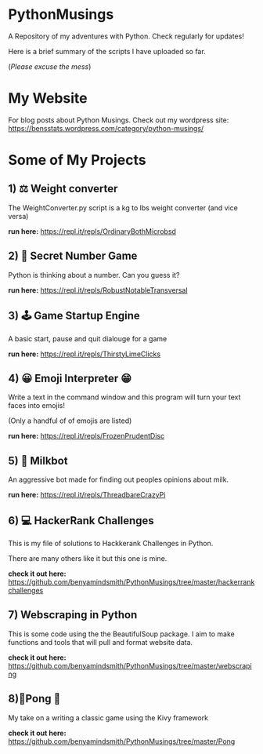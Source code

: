 # PythonMusings
A Repository of my adventures with Python. Check regularly for updates!

Here is a brief summary of the scripts I have uploaded so far. 

(_Please excuse the mess_)

# My Website

For blog posts about Python Musings. Check out my wordpress site: https://bensstats.wordpress.com/category/python-musings/


# Some of My Projects

## 1) ⚖ Weight converter
The WeightConverter.py script is a kg to lbs weight converter (and vice versa)

__run here:__ https://repl.it/repls/OrdinaryBothMicrobsd
## 2) 🔢 Secret Number Game
Python is thinking about a number. Can you guess it?

__run here:__  https://repl.it/repls/RobustNotableTransversal
## 3) 🕹 Game Startup Engine

A basic start, pause and quit dialouge for a game

__run here:__ https://repl.it/repls/ThirstyLimeClicks
## 4) 😀 Emoji Interpreter 😁

Write a text in the command window and this program will turn your text faces into emojis!

(Only a handful of of emojis are listed)

__run here:__ https://repl.it/repls/FrozenPrudentDisc
## 5) 🥛 Milkbot

An aggressive bot made for finding out peoples opinions about milk.

__run here:__ https://repl.it/repls/ThreadbareCrazyPi

## 6) 💻 HackerRank Challenges

This is my file of solutions to Hackkerank Challenges in Python. 

There are many others like it but this one is mine.

__check it out here:__ https://github.com/benyamindsmith/PythonMusings/tree/master/hackerrankchallenges

## 7) Webscraping in Python

This is some code using the the BeautifulSoup package. I aim to make functions and tools that will pull and format website data.

__check it out here:__ https://github.com/benyamindsmith/PythonMusings/tree/master/webscraping


## 8)🏓Pong 🏓

My take on a writing a classic game using the Kivy framework

__check it out here:__ https://github.com/benyamindsmith/PythonMusings/tree/master/Pong
